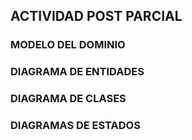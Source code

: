 ## ACTIVIDAD POST PARCIAL

### MODELO DEL DOMINIO
### DIAGRAMA DE ENTIDADES

### DIAGRAMA DE CLASES

### DIAGRAMAS DE ESTADOS
